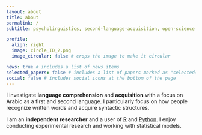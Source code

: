 ```yaml
---
layout: about
title: about
permalink: /
subtitle: psycholinguistics, second-language-acquisition, open-science

profile:
  align: right
  image: circle_ID_2.png
  image_circular: false # crops the image to make it circular

news: true # includes a list of news items
selected_papers: false # includes a list of papers marked as "selected={true}"
social: false # includes social icons at the bottom of the page
---
```


I investigate **language comprehension** and **acquisition** with a focus on Arabic as a first and second language. I particularly focus on how people recognize written words and acquire syntactic structures.

I am an **independent researcher** and a user of <a href="https://www.r-project.org/">R</a> and <a href="https://www.python.org/">Python</a>. I enjoy conducting experimental research and working with statistical models.
